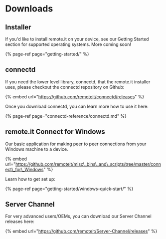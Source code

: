 # Downloads

## Installer

If you'd like to install remote.it on your device, see our Getting Started section for supported operating systems.  More coming soon!

{% page-ref page="getting-started/" %}

## connectd

If you need the lower level library, connectd, that the remote.it installer uses, please checkout the connectd repository on Github:

{% embed url="https://github.com/remoteit/connectd/releases" %}

Once you download connectd, you can learn more how to use it here:

{% page-ref page="connectd-reference/connectd.md" %}

## remote.it Connect for Windows

Our basic application for making peer to peer connections from your Windows machine to a device.

{% embed url="https://github.com/remoteit/misc\_bins\_and\_scripts/tree/master/connect\_for\_Windows" %}

Learn how to get set up:

{% page-ref page="getting-started/windows-quick-start/" %}

## Server Channel

For very advanced users/OEMs, you can download our Server Channel releases here:

{% embed url="https://github.com/remoteit/Server-Channel/releases" %}



